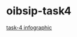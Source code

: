 # oibsip-task4
[task-4 infographic](https://www.canva.com/design/DAFzIuPlzy8/esMUNM35KVcBHnEmeZ6KyA/edit?utm_content=DAFzIuPlzy8&utm_campaign=designshare&utm_medium=link2&utm_source=sharebutton)
